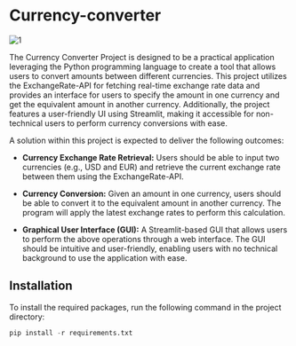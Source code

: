# Currency-converter
![1](https://github.com/shirinyamani/Currency-converter/assets/75791599/ce0c1c81-551b-441a-ae37-eb4346c4e49c)

The Currency Converter Project is designed to be a practical application leveraging the Python programming language to create a tool that allows users to convert amounts between different currencies. This project utilizes the ExchangeRate-API for fetching real-time exchange rate data and provides an interface for users to specify the amount in one currency and get the equivalent amount in another currency. Additionally, the project features a user-friendly UI using Streamlit, making it accessible for non-technical users to perform currency conversions with ease.

A solution within this project is expected to deliver the following outcomes:

- **Currency Exchange Rate Retrieval:** Users should be able to input two currencies (e.g., USD and EUR) and retrieve the current exchange rate between them using the ExchangeRate-API.

- **Currency Conversion:** Given an amount in one currency, users should be able to convert it to the equivalent amount in another currency. The program will apply the latest exchange rates to perform this calculation.
- **Graphical User Interface (GUI):** A Streamlit-based GUI that allows users to perform the above operations through a web interface. The GUI should be intuitive and user-friendly, enabling users with no technical background to use the application with ease.

## Installation
To install the required packages, run the following command in the project directory:
```python
pip install -r requirements.txt
```